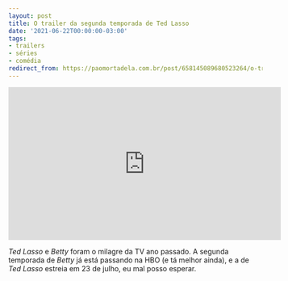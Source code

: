 ```yaml
---
layout: post
title: O trailer da segunda temporada de Ted Lasso
date: '2021-06-22T00:00:00-03:00'
tags:
- trailers
- séries
- comédia
redirect_from: https://paomortadela.com.br/post/658145089680523264/o-trailer-da-segunda-temporada-de-ted-lasso
---
```

<iframe id="youtube_iframe" src="https://www.youtube.com/embed/reP1gVGpFKo?feature=oembed&amp;enablejsapi=1&amp;origin=https://safe.txmblr.com&amp;wmode=opaque" allow="accelerometer; autoplay; clipboard-write; encrypted-media; gyroscope; picture-in-picture" allowfullscreen="" width="540" height="303" frameborder="0"></iframe>

_Ted Lasso_ e _Betty_ foram o milagre da TV ano passado. A segunda temporada de _Betty_ já está passando na HBO (e tá melhor ainda), e a de _Ted Lasso_ estreia em 23 de julho, eu mal posso esperar.

